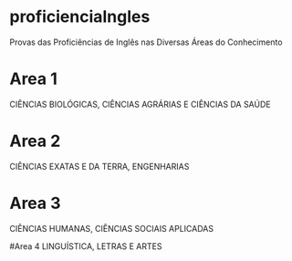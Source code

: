 # proficienciaIngles
Provas das Proficiências de Inglês nas Diversas Áreas do Conhecimento

# Area 1
CIÊNCIAS BIOLÓGICAS, CIÊNCIAS AGRÁRIAS E CIÊNCIAS DA SAÚDE

# Area 2
 CIÊNCIAS EXATAS E DA TERRA, ENGENHARIAS
 
# Area 3
CIÊNCIAS HUMANAS, CIÊNCIAS SOCIAIS APLICADAS

#Area 4
LINGUÍSTICA, LETRAS E ARTES 
